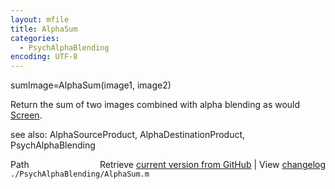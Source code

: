 ```yaml
---
layout: mfile
title: AlphaSum
categories:
  - PsychAlphaBlending
encoding: UTF-8
---
```


sumImage=AlphaSum(image1, image2)

Return the sum of two images combined with alpha blending as would
[Screen](/docs/Screen).

see also: AlphaSourceProduct, AlphaDestinationProduct, PsychAlphaBlending


<div class="code_header" style="text-align:right;">
  <span style="float:left;">Path&nbsp;&nbsp;</span> <span class="counter">Retrieve <a href=
  "https://raw.github.com/Psychtoolbox-3/Psychtoolbox-3/beta/./PsychAlphaBlending/AlphaSum.m">current version from GitHub</a> | View <a href=
  "https://github.com/Psychtoolbox-3/Psychtoolbox-3/commits/beta/./PsychAlphaBlending/AlphaSum.m">changelog</a></span>
</div>
<div class="code">
  <code>./PsychAlphaBlending/AlphaSum.m</code>
</div>
